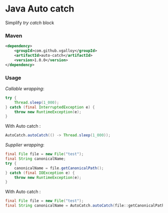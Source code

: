 # Java Auto catch

Simplify *try catch* block

### Maven
```xml
<dependency>
    <groupId>com.github.vgalloy</groupId>
    <artifactId>auto-catch</artifactId>
    <version>1.0.0</version>
</dependency>
```

### Usage

*Callable wrapping*:
```java
try {
    Thread.sleep(1_000);
} catch (final InterruptedException e) {
    throw new RuntimeException(e);
}
```

With Auto catch :
```java
AutoCatch.autoCatch(() -> Thread.sleep(1_000));
```

*Supplier wrapping*:
```java
final File file = new File("test");
final String canonicalName;
try {
    canonicalName = file.getCanonicalPath();
} catch (final IOException e) {
    throw new RuntimeException(e);
}
```

With Auto catch :
```java
final File file = new File("test");
final String canonicalName = AutoCatch.autoCatch(file::getCanonicalPath);
```


